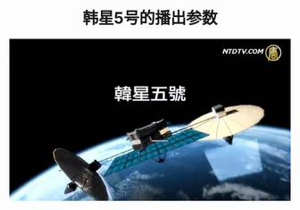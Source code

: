 <div align="center"><h1>韩星5号的播出参数</h1></div><p></p>
<img src="https://github.com/dfchunsring/arar/blob/master/Read.img/star5.jpg?raw=true" style="max-width:100%;" width="880"><p>

